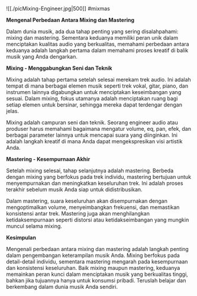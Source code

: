 ![[./picMixing-Engineer.jpg|500]] #mixmas


**Mengenal Perbedaan Antara Mixing dan Mastering**

Dalam dunia musik, ada dua tahap penting yang sering disalahpahami: mixing dan mastering. Sementara keduanya memiliki peran unik dalam menciptakan kualitas audio yang berkualitas, memahami perbedaan antara keduanya adalah langkah pertama dalam memahami proses kreatif di balik musik yang Anda dengarkan.

**Mixing - Menggabungkan Seni dan Teknik**

Mixing adalah tahap pertama setelah selesai merekam trek audio. Ini adalah tempat di mana berbagai elemen musik seperti trek vokal, gitar, piano, dan instrumen lainnya digabungkan untuk menciptakan keseimbangan yang sesuai. Dalam mixing, fokus utamanya adalah menciptakan ruang bagi setiap elemen untuk bersinar, sehingga mereka dapat terdengar dengan jelas.

Mixing adalah campuran seni dan teknik. Seorang engineer audio atau produser harus memahami bagaimana mengatur volume, eq, pan, efek, dan berbagai parameter lainnya untuk mencapai suara yang diinginkan. Ini adalah langkah kreatif di mana Anda dapat mengekspresikan visi artistik Anda.

**Mastering - Kesempurnaan Akhir**

Setelah mixing selesai, tahap selanjutnya adalah mastering. Berbeda dengan mixing yang berfokus pada trek individu, mastering bertujuan untuk menyempurnakan dan meningkatkan keseluruhan trek. Ini adalah proses terakhir sebelum musik Anda siap untuk didistribusikan.

Dalam mastering, suara keseluruhan akan disempurnakan dengan mengoptimalkan volume, menyeimbangkan frekuensi, dan memastikan konsistensi antar trek. Mastering juga akan menghilangkan ketidaksempurnaan seperti distorsi atau ketidakseimbangan yang mungkin muncul selama mixing.

**Kesimpulan**

Mengenali perbedaan antara mixing dan mastering adalah langkah penting dalam pengembangan keterampilan musik Anda. Mixing berfokus pada detail-detail individu, sementara mastering mengarah pada kesempurnaan dan konsistensi keseluruhan. Baik mixing maupun mastering, keduanya memainkan peran kunci dalam menciptakan musik yang berkualitas tinggi, bahkan jika tujuannya hanya untuk konsumsi pribadi. Teruslah belajar dan berkembang dalam dunia musik Anda sendiri.